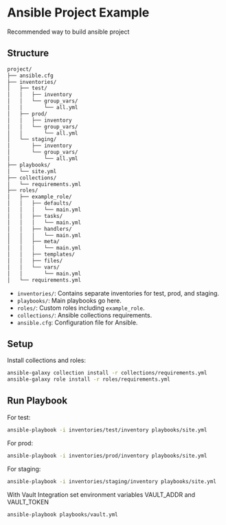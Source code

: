 # Ansible Project Example
Recommended way to build ansible project

## Structure

```bash
project/
├── ansible.cfg
├── inventories/
│   ├── test/
│   │   ├── inventory
│   │   └── group_vars/
│   │       └── all.yml
│   ├── prod/
│   │   ├── inventory
│   │   └── group_vars/
│   │       └── all.yml
│   └── staging/
│       ├── inventory
│       └── group_vars/
│           └── all.yml
├── playbooks/
│   └── site.yml
├── collections/
│   └── requirements.yml
├── roles/
│   ├── example_role/
│   │   ├── defaults/
│   │   │   └── main.yml
│   │   ├── tasks/
│   │   │   └── main.yml
│   │   ├── handlers/
│   │   │   └── main.yml
│   │   ├── meta/
│   │   │   └── main.yml
│   │   ├── templates/
│   │   ├── files/
│   │   └── vars/
│   │       └── main.yml
│   └── requirements.yml
```

- `inventories/`: Contains separate inventories for test, prod, and staging.
- `playbooks/`: Main playbooks go here.
- `roles/`: Custom roles including `example_role`.
- `collections/`: Ansible collections requirements.
- `ansible.cfg`: Configuration file for Ansible.

## Setup

Install collections and roles:
```bash
ansible-galaxy collection install -r collections/requirements.yml
ansible-galaxy role install -r roles/requirements.yml
```

## Run Playbook

For test:
```bash
ansible-playbook -i inventories/test/inventory playbooks/site.yml
```

For prod:
```bash
ansible-playbook -i inventories/prod/inventory playbooks/site.yml
```

For staging:
```bash
ansible-playbook -i inventories/staging/inventory playbooks/site.yml
```

With Vault Integration
set environment variables VAULT_ADDR and VAULT_TOKEN
```bash
ansible-playbook playbooks/vault.yml
```
